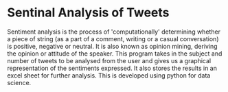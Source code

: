 # Sentinal Analysis of Tweets
Sentiment analysis is the process of 'computationally' determining whether a piece of string (as a part of a comment, writing or a casual conversation) is positive, negative or neutral. It is also known as opinion mining, deriving the opinion or attitude of the speaker. This program takes in the subject and number of tweets to be analysed from the user and gives us a graphical representation of the sentiments expressed. It also stores the results in an excel sheet for further analysis. This is developed using python for data science.
